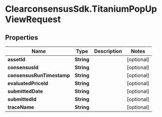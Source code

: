 # ClearconsensusSdk.TitaniumPopUpViewRequest

## Properties

Name | Type | Description | Notes
------------ | ------------- | ------------- | -------------
**assetId** | **String** |  | [optional] 
**consensusId** | **String** |  | [optional] 
**consensusRunTimestamp** | **String** |  | [optional] 
**evaluatedPriceId** | **String** |  | [optional] 
**submittedDate** | **String** |  | [optional] 
**submittedId** | **String** |  | [optional] 
**traceName** | **String** |  | [optional] 


